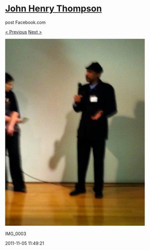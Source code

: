 # [John Henry Thompson](../README.md)
post Facebook.com

[< Previous](2011-11-05-6.md) [Next >](2011-11-05-8.md)

[![](../media/2011-11-05/Nari-we-the-people-IMG_0003.jpg)](../README.md)

IMG_0003

2011-11-05 11:49:21